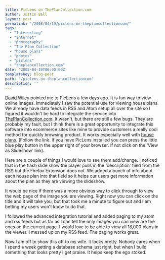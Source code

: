 ```yaml
---
title: PicLens on ThePlanCollection.com
author: Justin Ball
layout: post
permalink: "/2008/04/19/piclens-on-theplancollectioncom/"
tags:
  - "Interesting"
  - "internet"
  - "photography"
  - "The Plan Collection"
  - "house plans"
  - "photos"
  - "piclens"
  - "theplancollection.com"
date: '2008-04-19T06:00:00Z'
templateKey: blog-post
path: "/piclens-on-theplancollectioncom"
description: ''
---
```


[David Wiley][1] pointed me to PicLens a few days ago. It is fun way to view online images. Immediately I saw the potential use for viewing house plans. We already have data feeds in RSS and Atom setup all over the site so I figured it wouldn't be hard to integrate the service into [ThePlanCollection.com][2]. It wasn't, but there are still a few bugs. They are probably my fault, but I think there is a great opportunity to integrate this software into ecommerce sites like mine to provide customers a really cool method for quickly browsing product. It works especially well with [house plans][3]. (Follow the link. If you have PicLens installed you can press the little blue play button in the upper right of your browser. If not click on the 'View as Slideshow' link).

 [1]: http://www.opencontent.org
 [2]: http://www.theplancollection.com
 [3]: http://www.theplancollection.com/house-plans

Here are a couple of things I would love to see them add/change. I noticed that in the flash slide show the player pulls in the 'description' field from the RSS but the Firefox Extension does not. We added a bunch of info about each house plan into that field so it helps our users get more information about the plan as they are viewing the slideshow.

It would be nice if there was a more obvious way to click through to view the web page of the image you are viewing. Right now you can click on the title and it will take you, but that took me a minute to figure out and I am betting my users won't know to do that.

I followed the advanced integration tutorial and added paging to my atom and rss feeds but as far as I can tell the only images you can view are the ones on the current page. I would love to be able to view all 18,000 plans in the viewer. I messed up on my RSS feed. The paging works great.

Now I am off to show this off to my wife. It looks pretty. Nobody cares when I spend a week getting a database schema just right, but when I build something that looks pretty I get praise. It helps keep the ego stoked.
